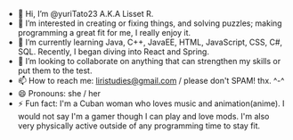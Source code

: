 - 👋 Hi, I’m @yuriTato23 A.K.A Lisset R. 
- 👀 I’m interested in creating or fixing things, and solving puzzles; making programming a great fit for me, I really enjoy it.
- 🌱 I’m currently learning Java, C++, JavaEE, HTML, JavaScript, CSS, C#, SQL. Recently, I began diving into React and Spring. 
- 💞️ I’m looking to collaborate on anything that can strengthen my skills or put them to the test.
- 📫 How to reach me: liristudies@gmail.com / please don't SPAM! thx. ^-^
- 😄 Pronouns: she / her 
- ⚡ Fun fact: I'm a Cuban woman who loves music and animation(anime). I would not say I'm a gamer though I can play and love mods. I'm also very physically active outside of any programming time to stay fit.

<!---
yuriTato23/yuriTato23 is a ✨ special ✨ repository because its `README.md` (this file) appears on your GitHub profile.
You can click the Preview link to take a look at your changes.
--->
 
